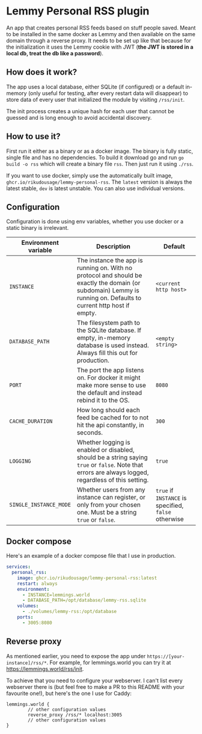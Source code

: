 # Lemmy Personal RSS plugin

An app that creates personal RSS feeds based on stuff people saved. Meant to be installed in the same docker
as Lemmy and then available on the same domain through a reverse proxy. It needs to be set up like that because
for the initialization it uses the Lemmy cookie with JWT (**the JWT is stored in a local db, treat the db like a password**).

## How does it work?

The app uses a local database, either SQLite (if configured) or a default in-memory (only useful for testing, after
every restart data will disappear) to store data of every user that initialized the module by visiting `/rss/init`.

The init process creates a unique hash for each user that cannot be guessed and is long enough to avoid accidental
discovery.

## How to use it?

First run it either as a binary or as a docker image. The binary is fully static, single file and has no dependencies.
To build it download go and run `go build -o rss` which will create a binary file `rss`. Then just run it using
`./rss`.

If you want to use docker, simply use the automatically built image, `ghcr.io/rikudousage/lemmy-personal-rss`.
The `latest` version is always the latest stable, `dev` is latest unstable. You can also use individual versions.

## Configuration

Configuration is done using env variables, whether you use docker or a static binary is irrelevant.

| Environment variable   | Description                                                                                                                                                       | Default                                              |
|------------------------|-------------------------------------------------------------------------------------------------------------------------------------------------------------------|------------------------------------------------------|
| `INSTANCE`             | The instance the app is running on. With no protocol and should be exactly the domain (or subdomain) Lemmy is running on. Defaults to current http host if empty. | `<current http host>`                                |
| `DATABASE_PATH`        | The filesystem path to the SQLite database. If empty, in-memory database is used instead. Always fill this out for production.                                    | `<empty string>`                                     |
| `PORT`                 | The port the app listens on. For docker it might make more sense to use the default and instead rebind it to the OS.                                              | `8080`                                               |
| `CACHE_DURATION`       | How long should each feed be cached for to not hit the api constantly, in seconds.                                                                                | `300`                                                |
| `LOGGING`              | Whether logging is enabled or disabled, should be a string saying `true` or `false`. Note that errors are always logged, regardless of this setting.              | `true`                                               |
| `SINGLE_INSTANCE_MODE` | Whether users from any instance can register, or only from your chosen one. Must be a string `true` or `false`.                                                   | `true` if `INSTANCE` is specified, `false` otherwise |

## Docker compose

Here's an example of a docker compose file that I use in production.

```yaml
services:
  personal_rss:
    image: ghcr.io/rikudousage/lemmy-personal-rss:latest
    restart: always
    environment:
      - INSTANCE=lemmings.world
      - DATABASE_PATH=/opt/database/lemmy-rss.sqlite
    volumes:
      - ./volumes/lemmy-rss:/opt/database
    ports:
      - 3005:8080
```

## Reverse proxy

As mentioned earlier, you need to expose the app under `https://[your-instance]/rss/*`. For example, for lemmings.world
you can try it at https://lemmings.world/rss/init.

To achieve that you need to configure your webserver. I can't list every webserver there is
(but feel free to make a PR to this README with your favourite one!), but here's the one I use for Caddy:

```
lemmings.world {
        // other configuration values
        reverse_proxy /rss/* localhost:3005
        // other configuration values
}
```

